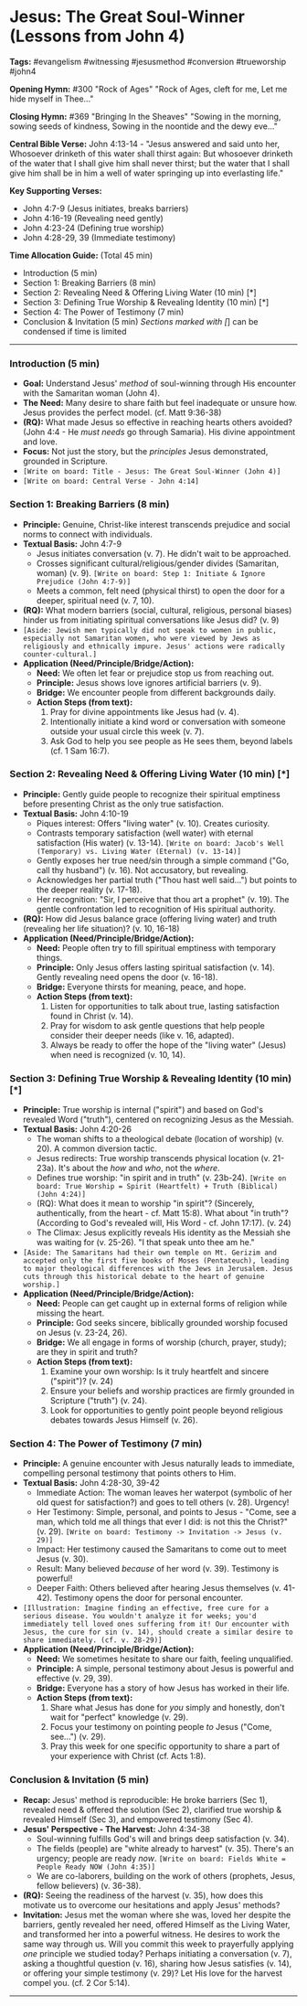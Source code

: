 # Jesus: The Great Soul-Winner (Lessons from John 4)

**Tags:** #evangelism #witnessing #jesusmethod #conversion #trueworship #john4

**Opening Hymn:** #300 "Rock of Ages" "Rock of Ages, cleft for me, Let me hide
myself in Thee..."

**Closing Hymn:** #369 "Bringing In the Sheaves" "Sowing in the morning, sowing
seeds of kindness, Sowing in the noontide and the dewy eve..."

**Central Bible Verse:** John 4:13-14 - "Jesus answered and said unto her,
Whosoever drinketh of this water shall thirst again: But whosoever drinketh of
the water that I shall give him shall never thirst; but the water that I shall
give him shall be in him a well of water springing up into everlasting life."

**Key Supporting Verses:**

- John 4:7-9 (Jesus initiates, breaks barriers)
- John 4:16-19 (Revealing need gently)
- John 4:23-24 (Defining true worship)
- John 4:28-29, 39 (Immediate testimony)

**Time Allocation Guide:** (Total 45 min)

- Introduction (5 min)
- Section 1: Breaking Barriers (8 min)
- Section 2: Revealing Need & Offering Living Water (10 min) [*]
- Section 3: Defining True Worship & Revealing Identity (10 min) [*]
- Section 4: The Power of Testimony (7 min)
- Conclusion & Invitation (5 min) _Sections marked with [_] can be condensed if
  time is limited

---

### Introduction (5 min)

- **Goal:** Understand Jesus' _method_ of soul-winning through His encounter
  with the Samaritan woman (John 4).
- **The Need:** Many desire to share faith but feel inadequate or unsure how.
  Jesus provides the perfect model. (cf. Matt 9:36-38)
- **(RQ):** What made Jesus so effective in reaching hearts others avoided?
  (John 4:4 - He _must needs_ go through Samaria). His divine appointment and
  love.
- **Focus:** Not just the story, but the _principles_ Jesus demonstrated,
  grounded in Scripture.
- `[Write on board: Title - Jesus: The Great Soul-Winner (John 4)]`
- `[Write on board: Central Verse - John 4:14]`

### Section 1: Breaking Barriers (8 min)

- **Principle:** Genuine, Christ-like interest transcends prejudice and social
  norms to connect with individuals.
- **Textual Basis:** John 4:7-9
  - Jesus initiates conversation (v. 7). He didn't wait to be approached.
  - Crosses significant cultural/religious/gender divides (Samaritan, woman) (v.
    9). `[Write on board: Step 1: Initiate & Ignore Prejudice (John 4:7-9)]`
  - Meets a common, felt need (physical thirst) to open the door for a deeper,
    spiritual need (v. 7, 10).
- **(RQ):** What modern barriers (social, cultural, religious, personal biases)
  hinder us from initiating spiritual conversations like Jesus did? (v. 9)
- `[Aside: Jewish men typically did not speak to women in public, especially not Samaritan women, who were viewed by Jews as religiously and ethnically impure. Jesus' actions were radically counter-cultural.]`
- **Application (Need/Principle/Bridge/Action):**
  - **Need:** We often let fear or prejudice stop us from reaching out.
  - **Principle:** Jesus shows love ignores artificial barriers (v. 9).
  - **Bridge:** We encounter people from different backgrounds daily.
  - **Action Steps (from text):**
    1.  Pray for divine appointments like Jesus had (v. 4).
    2.  Intentionally initiate a kind word or conversation with someone outside
        your usual circle this week (v. 7).
    3.  Ask God to help you see people as He sees them, beyond labels (cf. 1 Sam
        16:7).

### Section 2: Revealing Need & Offering Living Water (10 min) [*]

- **Principle:** Gently guide people to recognize their spiritual emptiness
  before presenting Christ as the only true satisfaction.
- **Textual Basis:** John 4:10-19
  - Piques interest: Offers "living water" (v. 10). Creates curiosity.
  - Contrasts temporary satisfaction (well water) with eternal satisfaction (His
    water) (v. 13-14).
    `[Write on board: Jacob's Well (Temporary) vs. Living Water (Eternal) (v. 13-14)]`
  - Gently exposes her true need/sin through a simple command ("Go, call thy
    husband") (v. 16). Not accusatory, but revealing.
  - Acknowledges her partial truth ("Thou hast well said...") but points to the
    deeper reality (v. 17-18).
  - Her recognition: "Sir, I perceive that thou art a prophet" (v. 19). The
    gentle confrontation led to recognition of His spiritual authority.
- **(RQ):** How did Jesus balance grace (offering living water) and truth
  (revealing her life situation)? (v. 10, 16-18)
- **Application (Need/Principle/Bridge/Action):**
  - **Need:** People often try to fill spiritual emptiness with temporary
    things.
  - **Principle:** Only Jesus offers lasting spiritual satisfaction (v. 14).
    Gently revealing need opens the door (v. 16-18).
  - **Bridge:** Everyone thirsts for meaning, peace, and hope.
  - **Action Steps (from text):**
    1.  Listen for opportunities to talk about true, lasting satisfaction found
        in Christ (v. 14).
    2.  Pray for wisdom to ask gentle questions that help people consider their
        deeper needs (like v. 16, adapted).
    3.  Always be ready to offer the hope of the "living water" (Jesus) when
        need is recognized (v. 10, 14).

### Section 3: Defining True Worship & Revealing Identity (10 min) [*]

- **Principle:** True worship is internal ("spirit") and based on God's revealed
  Word ("truth"), centered on recognizing Jesus as the Messiah.
- **Textual Basis:** John 4:20-26
  - The woman shifts to a theological debate (location of worship) (v. 20). A
    common diversion tactic.
  - Jesus redirects: True worship transcends physical location (v. 21-23a). It's
    about the _how_ and _who_, not the _where_.
  - Defines true worship: "in spirit and in truth" (v. 23b-24).
    `[Write on board: True Worship = Spirit (Heartfelt) + Truth (Biblical) (John 4:24)]`
  - (RQ): What does it mean to worship "in spirit"? (Sincerely, authentically,
    from the heart - cf. Matt 15:8). What about "in truth"? (According to God's
    revealed will, His Word - cf. John 17:17). (v. 24)
  - The Climax: Jesus explicitly reveals His identity as the Messiah she was
    waiting for (v. 25-26). "I that speak unto thee am he."
- `[Aside: The Samaritans had their own temple on Mt. Gerizim and accepted only the first five books of Moses (Pentateuch), leading to major theological differences with the Jews in Jerusalem. Jesus cuts through this historical debate to the heart of genuine worship.]`
- **Application (Need/Principle/Bridge/Action):**
  - **Need:** People can get caught up in external forms of religion while
    missing the heart.
  - **Principle:** God seeks sincere, biblically grounded worship focused on
    Jesus (v. 23-24, 26).
  - **Bridge:** We all engage in forms of worship (church, prayer, study); are
    they in spirit and truth?
  - **Action Steps (from text):**
    1.  Examine your own worship: Is it truly heartfelt and sincere ("spirit")?
        (v. 24)
    2.  Ensure your beliefs and worship practices are firmly grounded in
        Scripture ("truth") (v. 24).
    3.  Look for opportunities to gently point people beyond religious debates
        towards Jesus Himself (v. 26).

### Section 4: The Power of Testimony (7 min)

- **Principle:** A genuine encounter with Jesus naturally leads to immediate,
  compelling personal testimony that points others to Him.
- **Textual Basis:** John 4:28-30, 39-42
  - Immediate Action: The woman leaves her waterpot (symbolic of her old quest
    for satisfaction?) and goes to tell others (v. 28). Urgency!
  - Her Testimony: Simple, personal, and points to Jesus - "Come, see a man,
    which told me all things that ever I did: is not this the Christ?" (v. 29).
    `[Write on board: Testimony -> Invitation -> Jesus (v. 29)]`
  - Impact: Her testimony caused the Samaritans to come out to meet Jesus (v.
    30).
  - Result: Many believed _because_ of her word (v. 39). Testimony is powerful!
  - Deeper Faith: Others believed after hearing Jesus themselves (v. 41-42).
    Testimony opens the door for personal encounter.
- `[Illustration: Imagine finding an effective, free cure for a serious disease. You wouldn't analyze it for weeks; you'd immediately tell loved ones suffering from it! Our encounter with Jesus, the cure for sin (v. 14), should create a similar desire to share immediately. (cf. v. 28-29)]`
- **Application (Need/Principle/Bridge/Action):**
  - **Need:** We sometimes hesitate to share our faith, feeling unqualified.
  - **Principle:** A simple, personal testimony about Jesus is powerful and
    effective (v. 29, 39).
  - **Bridge:** Everyone has a story of how Jesus has worked in their life.
  - **Action Steps (from text):**
    1.  Share what Jesus has done for _you_ simply and honestly, don't wait for
        "perfect" knowledge (v. 29).
    2.  Focus your testimony on pointing people _to_ Jesus ("Come, see...") (v.
        29).
    3.  Pray this week for one specific opportunity to share a part of your
        experience with Christ (cf. Acts 1:8).

### Conclusion & Invitation (5 min)

- **Recap:** Jesus' method is reproducible: He broke barriers (Sec 1), revealed
  need & offered the solution (Sec 2), clarified true worship & revealed Himself
  (Sec 3), and empowered testimony (Sec 4).
- **Jesus' Perspective - The Harvest:** John 4:34-38
  - Soul-winning fulfills God's will and brings deep satisfaction (v. 34).
  - The fields (people) are "white already to harvest" (v. 35). There's an
    urgency; people are ready _now_.
    `[Write on board: Fields White = People Ready NOW (John 4:35)]`
  - We are co-laborers, building on the work of others (prophets, Jesus, fellow
    believers) (v. 36-38).
- **(RQ):** Seeing the readiness of the harvest (v. 35), how does this motivate
  us to overcome our hesitations and apply Jesus' methods?
- **Invitation:** Jesus met the woman where she was, loved her despite the
  barriers, gently revealed her need, offered Himself as the Living Water, and
  transformed her into a powerful witness. He desires to work the same way
  through us. Will you commit this week to prayerfully applying _one_ principle
  we studied today? Perhaps initiating a conversation (v. 7), asking a
  thoughtful question (v. 16), sharing how Jesus satisfies (v. 14), or offering
  your simple testimony (v. 29)? Let His love for the harvest compel you. (cf. 2
  Cor 5:14).

---
